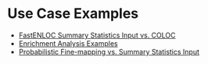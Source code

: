 # Use Case Examples

+ [FastENLOC Summary Statistics Input vs. COLOC](enloc_v_coloc.md)
+ [Enrichment Analysis Examples](enrichment_demo.md)
+ [Probabilistic Fine-mapping vs. Summary Statistics Input](fm_v_ss.md)
